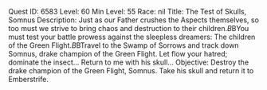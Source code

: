 Quest ID: 6583
Level: 60
Min Level: 55
Race: nil
Title: The Test of Skulls, Somnus
Description: Just as our Father crushes the Aspects themselves, so too must we strive to bring chaos and destruction to their children.$B$BYou must test your battle prowess against the sleepless dreamers: The children of the Green Flight.$B$BTravel to the Swamp of Sorrows and track down Somnus, drake champion of the Green Flight. Let flow your hatred; dominate the insect... Return to me with his skull...
Objective: Destroy the drake champion of the Green Flight, Somnus. Take his skull and return it to Emberstrife.
